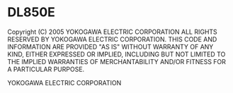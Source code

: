 # DL850E
Copyright (C) 2005 YOKOGAWA ELECTRIC CORPORATION ALL RIGHTS RESERVED BY YOKOGAWA ELECTRIC CORPORATION. THIS CODE AND INFORMATION ARE PROVIDED "AS IS" WITHOUT WARRANTY OF ANY KIND, EITHER EXPRESSED OR IMPLIED, INCLUDING BUT NOT LIMITED TO THE IMPLIED WARRANTIES OF MERCHANTABILITY AND/OR FITNESS FOR A PARTICULAR PURPOSE.

YOKOGAWA ELECTRIC CORPORATION

